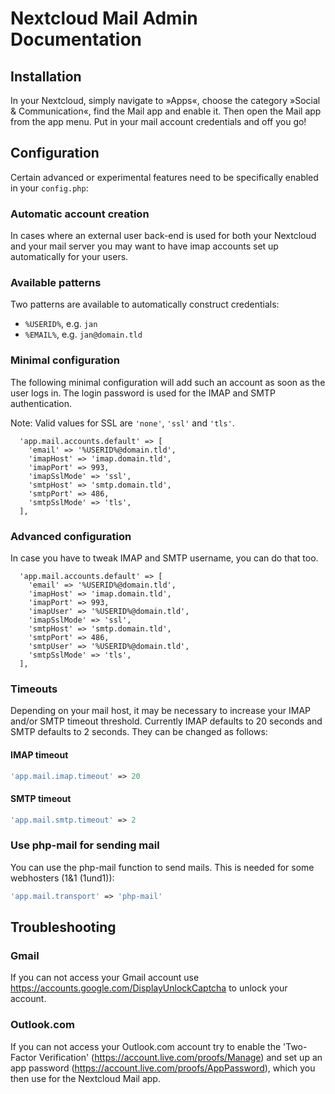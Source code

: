 # Nextcloud Mail Admin Documentation

## Installation

In your Nextcloud, simply navigate to »Apps«, choose the category »Social & Communication«, find the Mail app and enable it.
Then open the Mail app from the app menu. Put in your mail account credentials and off you go!

## Configuration

Certain advanced or experimental features need to be specifically enabled in your `config.php`:

### Automatic account creation

In cases where an external user back-end is used for both your Nextcloud and your mail server you may want to have imap accounts set up automatically for your users.

### Available patterns

Two patterns are available to automatically construct credentials:
* `%USERID%`, e.g. `jan`
* `%EMAIL%`, e.g. `jan@domain.tld`

### Minimal configuration

The following minimal configuration will add such an account as soon as the user logs in. The login password is used for the IMAP and SMTP authentication.

Note: Valid values for SSL are `'none'`, `'ssl'` and `'tls'`.

```
  'app.mail.accounts.default' => [
    'email' => '%USERID%@domain.tld',
    'imapHost' => 'imap.domain.tld',
    'imapPort' => 993,
    'imapSslMode' => 'ssl',
    'smtpHost' => 'smtp.domain.tld',
    'smtpPort' => 486,
    'smtpSslMode' => 'tls',
  ],
```

### Advanced configuration

In case you have to tweak IMAP and SMTP username, you can do that too.

```
  'app.mail.accounts.default' => [
    'email' => '%USERID%@domain.tld',
    'imapHost' => 'imap.domain.tld',
    'imapPort' => 993,
    'imapUser' => '%USERID%@domain.tld',
    'imapSslMode' => 'ssl',
    'smtpHost' => 'smtp.domain.tld',
    'smtpPort' => 486,
    'smtpUser' => '%USERID%@domain.tld',
    'smtpSslMode' => 'tls',
  ],
```

### Timeouts
Depending on your mail host, it may be necessary to increase your IMAP and/or SMTP timeout threshold. Currently IMAP defaults to 20 seconds and SMTP defaults to 2 seconds. They can be changed as follows:

#### IMAP timeout
```php
'app.mail.imap.timeout' => 20
```
#### SMTP timeout
```php
'app.mail.smtp.timeout' => 2
```
### Use php-mail for sending mail
You can use the php-mail function to send mails. This is needed for some webhosters (1&1 (1und1)):
```php
'app.mail.transport' => 'php-mail'
```

## Troubleshooting

### Gmail

If you can not access your Gmail account use https://accounts.google.com/DisplayUnlockCaptcha to unlock your account.

### Outlook.com

If you can not access your Outlook.com account try to enable the 'Two-Factor Verification' (https://account.live.com/proofs/Manage) and set up an app password (https://account.live.com/proofs/AppPassword), which you then use for the Nextcloud Mail app.
